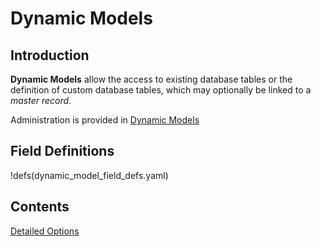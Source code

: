 # Dynamic Models

## Introduction

**Dynamic Models** allow the access to existing database tables or the definition of custom database tables, which may optionally be linked to a *master record*.

Administration is provided in [Dynamic Models](/admin/dynamic_models)

## Field Definitions

!defs(dynamic_model_field_defs.yaml)

## Contents

[Detailed Options](detailed_options)
